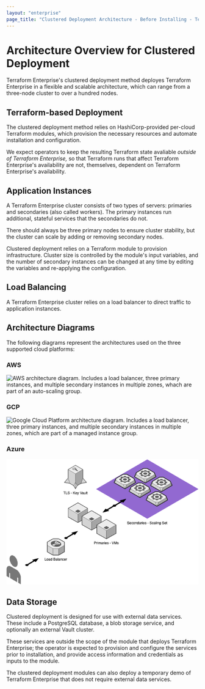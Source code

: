 ```yaml
---
layout: "enterprise"
page_title: "Clustered Deployment Architecture - Before Installing - Terraform Enterprise"
---
```


# Architecture Overview for Clustered Deployment

Terraform Enterprise's clustered deployment method deployes Terraform Enterprise in a flexible and scalable architecture, which can range from a three-node cluster to over a hundred nodes.

## Terraform-based Deployment

The clustered deployment method relies on HashiCorp-provided per-cloud Terraform modules, which provision the necessary resources and automate installation and configuration.

We expect operators to keep the resulting Terraform state avaliable _outside of Terraform Enterprise,_ so that Terraform runs that affect Terraform Enterprise's availability are not, themselves, dependent on Terraform Enterprise's availability.

## Application Instances

A Terraform Enterprise cluster consists of two types of servers: primaries and secondaries (also called workers). The primary instances run additional, stateful services that the secondaries do not.

There should always be three primary nodes to ensure cluster stability, but the cluster can scale by adding or removing secondary nodes.

Clustered deployment relies on a Terraform module to provision infrastructure. Cluster size is controlled by the module's input variables, and the number of secondary instances can be changed at any time by editing the variables and re-applying the configuration.

## Load Balancing

A Terraform Enterprise cluster relies on a load balancer to direct traffic to application instances.

## Architecture Diagrams

The following diagrams represent the architectures used on the three supported cloud platforms:

### AWS

![AWS architecture diagram. Includes a load balancer, three primary instances, and multiple secondary instances in multiple zones, whach are part of an auto-scaling group.](https://github.com/hashicorp/terraform-aws-terraform-enterprise/blob/v0.0.1-beta/assets/aws_diagram.jpg?raw=true)

### GCP

![Google Cloud Platform architecture diagram. Includes a load balancer, three primary instances, and multiple secondary instances in multiple zones, which are part of a managed instance group.](https://github.com/hashicorp/terraform-google-terraform-enterprise/blob/v0.0.1-beta/assets/gcp_diagram.jpg?raw=true)

### Azure

![Azure architecture diagram. Includes a load balancer, three primary instances, and multiple secondary instances, which are part of a scaleset. Also includes an adjacent key vault for TLS.](../install/assets/azure_diagram.png)

## Data Storage

Clustered deployment is designed for use with external data services. These include a PostgreSQL database, a blob storage service, and optionally an external Vault cluster.

These services are outside the scope of the module that deploys Terraform Enterprise; the operator is expected to provision and configure the services prior to installation, and provide access information and credentials as inputs to the module.

The clustered deployment modules can also deploy a temporary demo of Terraform Enterprise that does not require external data services.

